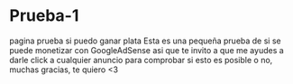 # Prueba-1
pagina prueba si puedo ganar plata
Esta es una pequeña prueba de si se puede monetizar con GoogleAdSense asi que
te invito a que me ayudes a darle click a cualquier anuncio para comprobar
si esto es posible o no, muchas gracias, te quiero
<3
